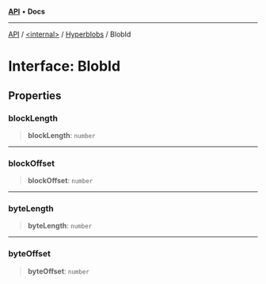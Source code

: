 [**API**](../../../../README.md) • **Docs**

***

[API](../../../../README.md) / [\<internal\>](../../../README.md) / [Hyperblobs](../README.md) / BlobId

# Interface: BlobId

## Properties

### blockLength

> **blockLength**: `number`

***

### blockOffset

> **blockOffset**: `number`

***

### byteLength

> **byteLength**: `number`

***

### byteOffset

> **byteOffset**: `number`
